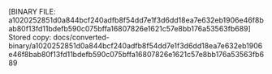 [BINARY FILE: a1020252851d0a844bcf240adfb8f54dd7e1f3d6dd18ea7e632eb1906e46f8bab80f13fd11bdefb590c075bffa16807826e1621c57e8bb176a53563fb689]
Stored copy: docs/converted-binary/a1020252851d0a844bcf240adfb8f54dd7e1f3d6dd18ea7e632eb1906e46f8bab80f13fd11bdefb590c075bffa16807826e1621c57e8bb176a53563fb689
